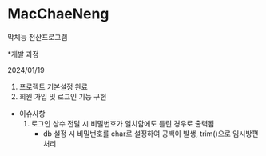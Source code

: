 # MacChaeNeng
막체능 전산프로그램

*개발 과정

2024/01/19
1. 프로젝트 기본설정 완료
2. 회원 가입 및 로그인 기능 구현
* 이슈사항
  1) 로그인 상수 전달 시 비밀번호가 일치함에도 틀린 경우로 출력됨
     - db 설정 시 비밀번호를 char로 설정하여 공백이 발생, trim()으로 임시방편 처리 
